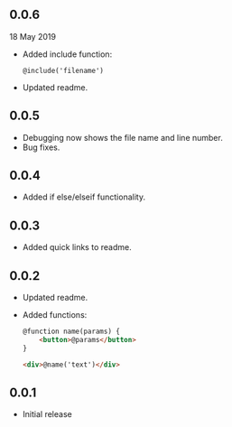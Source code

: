## 0.0.6
18 May 2019

- Added include function:
	```
	@include('filename')
	```
- Updated readme.

## 0.0.5

- Debugging now shows the file name and line number.
- Bug fixes.

## 0.0.4

- Added if else/elseif functionality.

## 0.0.3

- Added quick links to readme.

## 0.0.2

- Updated readme.
- Added functions:

	```html
	@function name(params) {
		<button>@params</button>
	}

	<div>@name('text')</div>
	```

## 0.0.1

- Initial release
